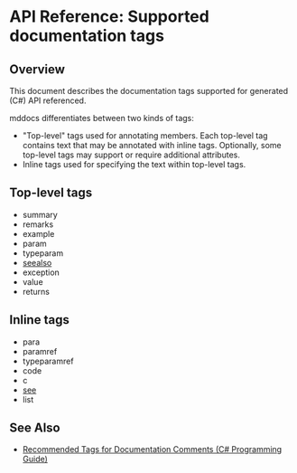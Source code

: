 # API Reference: Supported documentation tags

## Overview

This document describes the documentation tags supported for generated
(C#) API referenced.

mddocs differentiates between two kinds of tags:

- "Top-level" tags used for annotating members. Each top-level tag contains
  text that may be annotated with inline tags.
  Optionally, some top-level tags may support or require additional attributes.
- Inline tags used for specifying the text within top-level tags.

## Top-level tags

- summary
- remarks
- example
- param
- typeparam
- [seealso](./tags/seealso.md)
- exception
- value
- returns

## Inline tags

- para
- paramref
- typeparamref
- code
- c
- [see](./tags/see.md)
- list

## See Also

- [Recommended Tags for Documentation Comments (C# Programming Guide)](https://docs.microsoft.com/en-us/dotnet/csharp/programming-guide/xmldoc/recommended-tags-for-documentation-comments)
